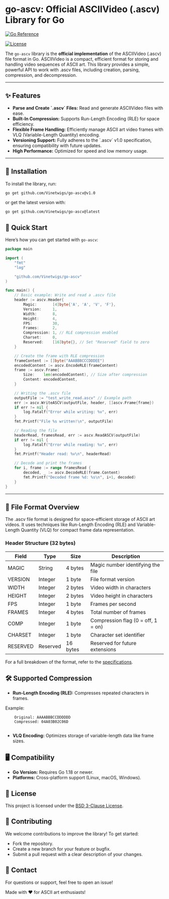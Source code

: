 # go-ascv: Official ASCIIVideo (.ascv) Library for Go

[![Go Reference](https://pkg.go.dev/badge/github.com/Vinetwigs/go-ascv.svg)](https://pkg.go.dev/github.com/Vinetwigs/go-ascv)

[![License](https://img.shields.io/badge/License-BSD_3--Clause-orange.svg)](https://opensource.org/licenses/BSD-3-Clause)

The `go-ascv` library is the **official implementation** of the ASCIIVideo (.ascv) file format in Go. ASCIIVideo is a compact, efficient format for storing and handling video sequences of ASCII art. This library provides a simple, powerful API to work with .ascv files, including creation, parsing, compression, and decompression.

- - -

## ✨ Features

*   **Parse and Create \`.ascv\` Files:** Read and generate ASCIIVideo files with ease.
*   **Built-In Compression:** Supports Run-Length Encoding (RLE) for space efficiency.
*   **Flexible Frame Handling:** Efficiently manage ASCII art video frames with VLQ (Variable-Length Quantity) encoding.
*   **Versioning Support:** Fully adheres to the \`.ascv\` v1.0 specification, ensuring compatibility with future updates.
*   **High Performance:** Optimized for speed and low memory usage.

- - -

## 📖 Installation

To install the library, run:

```bash
go get github.com/Vinetwigs/go-ascv@v1.0
```

or get the latest version with:

```bash
go get github.com/Vinetwigs/go-ascv@latest
```

## 🚀 Quick Start

Here’s how you can get started with `go-ascv`:

```go
package main

import (
	"fmt"
	"log"

	"github.com/Vinetwigs/go-ascv"
)

func main() {
	// Basic example: Write and read a .ascv file
	header := ascv.Header{
		Magic:       [4]byte{'A', 'A', 'V', 'F'},
		Version:     1,
		Width:       8,
		Height:      4,
		FPS:         30,
		Frames:      2,
		Compression: 1, // RLE compression enabled
		Charset:     0,
		Reserved:    [16]byte{}, // Set "Reserved" field to zero
	}

	// Create the frame with RLE compression
	frameContent := []byte("AAABBBCCCDDDEE")
	encodedContent := ascv.EncodeRLE(frameContent)
	frame := ascv.Frame{
		Size:    len(encodedContent), // Size after compression
		Content: encodedContent,
	}

	// Writing the .ascv file
	outputFile := "test_write_read.ascv" // Example path
	err := ascv.WriteASCV(outputFile, header, []ascv.Frame{frame})
	if err != nil {
		log.Fatalf("Error while writing: %v", err)
	}
	fmt.Printf("File %s written!\n", outputFile)

	// Reading the file
	headerRead, framesRead, err := ascv.ReadASCV(outputFile)
	if err != nil {
		log.Fatalf("Error while reading: %v", err)
	}
	fmt.Printf("Header read: %v\n", headerRead)

	// Decode and print the frames
	for i, frame := range framesRead {
		decoded, _ := ascv.DecodeRLE(frame.Content)
		fmt.Printf("Decoded frame %d: %s\n", i+1, decoded)
	}
}
```

- - -

## 📂 File Format Overview

The .ascv file format is designed for space-efficient storage of ASCII art videos. It uses techniques like Run-Length Encoding (RLE) and Variable-Length Quantity (VLQ) for compact frame data representation.

### Header Structure (32 bytes)

| Field | Type | Size | Description |
| --- | --- | --- | --- |
| MAGIC | String | 4 bytes | Magic number identifying the file |
| VERSION | Integer | 1 byte | File format version |
| WIDTH | Integer | 2 bytes | Video width in characters |
| HEIGHT | Integer | 2 bytes | Video height in characters |
| FPS | Integer | 1 byte | Frames per second |
| FRAMES | Integer | 4 bytes | Total number of frames |
| COMP | Integer | 1 byte | Compression flag (0 = off, 1 = on) |
| CHARSET | Integer | 1 byte | Character set identifier |
| RESERVED | Reserved | 16 bytes | Reserved for future extensions |

For a full breakdown of the format, refer to the [specifications](https://github.com/Vinetwigs/go-ascv/blob/main/docs/ASCV_File_Format_Specifications.pdf).

## 🛠️ Supported Compression

*   **Run-Length Encoding (RLE):** Compresses repeated characters in frames.

Example:

```
    Original: AAAABBBCCDDDDDD
    Compressed: 04A03B02C06D
    
```

*   **VLQ Encoding:** Optimizes storage of variable-length data like frame sizes.

## 🖥️ Compatibility

*   **Go Version:** Requires Go 1.18 or newer.
*   **Platforms:** Cross-platform support (Linux, macOS, Windows).

## 📜 License

This project is licensed under the [BSD 3-Clause License](https://opensource.org/license/bsd-3-clause).

## 🌟 Contributing

We welcome contributions to improve the library! To get started:

*   Fork the repository.
*   Create a new branch for your feature or bugfix.
*   Submit a pull request with a clear description of your changes.

## 📧 Contact

For questions or support, feel free to open an issue!

Made with ❤️ for ASCII art enthusiasts!